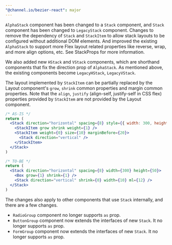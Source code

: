 ```yaml
---
"@channel.io/bezier-react": major
---
```


`AlphaStack` component has been changed to a `Stack` component, and `Stack` component has been changed to `LegacyStack` component. Changes to remove the dependency of `Stack` and `StackItem` to allow stack layouts to be configured without additional DOM elements. And improved the existing `AlphaStack` to support more Flex layout related properties like reverse, wrap, and more align options, etc. See StackProps for more information.

We also added new `HStack` and `VStack` components, which are shorthand components that fix the direction prop of `AlphaStack`. As mentioned above, the existing components become `LegacyHStack`, `LegacyVStack`.

The layout implemented by `StackItem` can be partially replaced by the Layout component's `grow`, `shrink` common properties and margin common properties. Note that the `align`, `justify` (align-self, justify-self in CSS flex) properties provided by `StackItem` are not provided by the Layout component.

```jsx
/* AS-IS */
return (
  <Stack direction="horizontal" spacing={8} style={{ width: 300, height: 50 }}>
    <StackItem grow shrink weight={1} />
    <StackItem weight={0} size={10} marginBefore={20}>
      <Stack direction="vertical" />
    </StackItem>
  </Stack>
)

/* TO-BE */
return (
  <Stack direction="horizontal" spacing={8} width={300} height={50}>
    <Box grow={1} shrink={1} />
    <Stack direction="vertical" shrink={0} width={10} ml={12} />
  </Stack>
)
```

The changes also apply to other components that use `Stack` internally, and there are a few changes.

- `RadioGroup` component no longer supports `as` prop.
- `ButtonGroup` component now extends the interfaces of new `Stack`. It no longer supports `as` prop.
- `FormGroup` component now extends the interfaces of new `Stack`. It no longer supports `as` prop.
